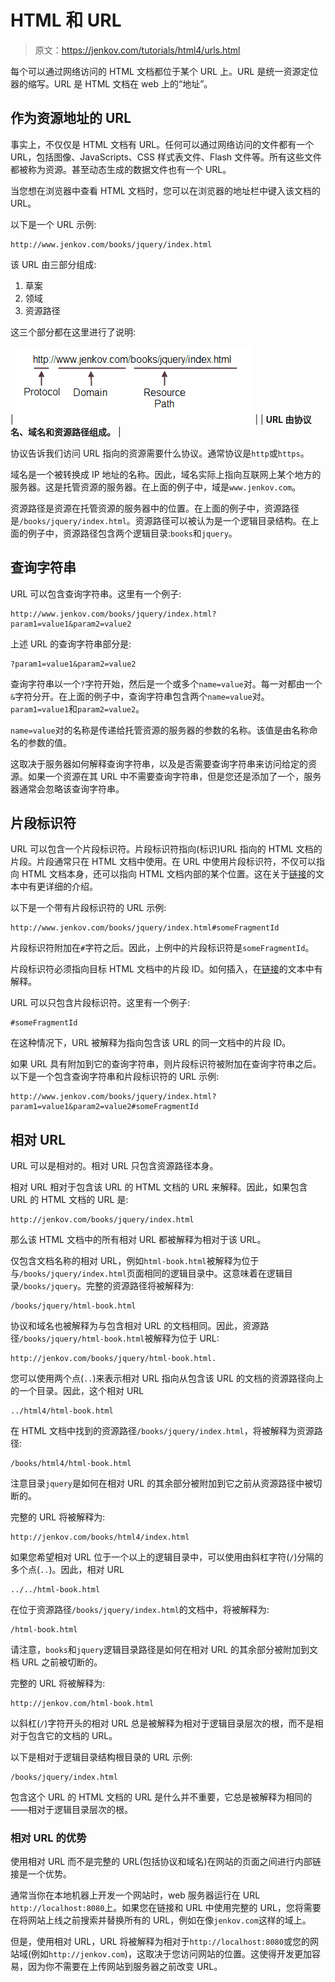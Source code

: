 # HTML 和 URL

> 原文：<https://jenkov.com/tutorials/html4/urls.html>

每个可以通过网络访问的 HTML 文档都位于某个 URL 上。URL 是统一资源定位器的缩写。URL 是 HTML 文档在 web 上的“地址”。

## 作为资源地址的 URL

事实上，不仅仅是 HTML 文档有 URL。任何可以通过网络访问的文件都有一个 URL，包括图像、JavaScripts、CSS 样式表文件、Flash 文件等。所有这些文件都被称为资源。甚至动态生成的数据文件也有一个 URL。

当您想在浏览器中查看 HTML 文档时，您可以在浏览器的地址栏中键入该文档的 URL。

以下是一个 URL 示例:

```
http://www.jenkov.com/books/jquery/index.html

```

该 URL 由三部分组成:

1.  草案
2.  领域
3.  资源路径

这三个部分都在这里进行了说明:

| ![A URL consists of a protocol name, domain name, and resource path.](img/8eeb9dbcd02d7e572cfa60f3f855fc6b.png) |
| **URL 由协议名、域名和资源路径组成。** |

协议告诉我们访问 URL 指向的资源需要什么协议。通常协议是`http`或`https`。

域名是一个被转换成 IP 地址的名称。因此，域名实际上指向互联网上某个地方的服务器。这是托管资源的服务器。在上面的例子中，域是`www.jenkov.com`。

资源路径是资源在托管资源的服务器中的位置。在上面的例子中，资源路径是`/books/jquery/index.html`。资源路径可以被认为是一个逻辑目录结构。在上面的例子中，资源路径包含两个逻辑目录:`books`和`jquery`。

## 查询字符串

URL 可以包含查询字符串。这里有一个例子:

```
http://www.jenkov.com/books/jquery/index.html?param1=value1&param2=value2

```

上述 URL 的查询字符串部分是:

```
?param1=value1&param2=value2

```

查询字符串以一个`?`字符开始，然后是一个或多个`name=value`对。每一对都由一个`&`字符分开。在上面的例子中，查询字符串包含两个`name=value`对。`param1=value1`和`param2=value2`。

`name=value`对的名称是传递给托管资源的服务器的参数的名称。该值是由名称命名的参数的值。

这取决于服务器如何解释查询字符串，以及是否需要查询字符串来访问给定的资源。如果一个资源在其 URL 中不需要查询字符串，但是您还是添加了一个，服务器通常会忽略该查询字符串。

## 片段标识符

URL 可以包含一个片段标识符。片段标识符指向(标识)URL 指向的 HTML 文档的片段。片段通常只在 HTML 文档中使用。在 URL 中使用片段标识符，不仅可以指向 HTML 文档本身，还可以指向 HTML 文档内部的某个位置。这在关于[链接](links.html)的文本中有更详细的介绍。

以下是一个带有片段标识符的 URL 示例:

```
http://www.jenkov.com/books/jquery/index.html#someFragmentId

```

片段标识符附加在`#`字符之后。因此，上例中的片段标识符是`someFragmentId`。

片段标识符必须指向目标 HTML 文档中的片段 ID。如何插入，在[链接](links.html)的文本中有解释。

URL 可以只包含片段标识符。这里有一个例子:

```
#someFragmentId

```

在这种情况下，URL 被解释为指向包含该 URL 的同一文档中的片段 ID。

如果 URL 具有附加到它的查询字符串，则片段标识符被附加在查询字符串之后。以下是一个包含查询字符串和片段标识符的 URL 示例:

```
http://www.jenkov.com/books/jquery/index.html?param1=value1&param2=value2#someFragmentId

```

## 相对 URL

URL 可以是相对的。相对 URL 只包含资源路径本身。

相对 URL 相对于包含该 URL 的 HTML 文档的 URL 来解释。因此，如果包含 URL 的 HTML 文档的 URL 是:

```
http://jenkov.com/books/jquery/index.html

```

那么该 HTML 文档中的所有相对 URL 都被解释为相对于该 URL。

仅包含文档名称的相对 URL，例如`html-book.html`被解释为位于与`/books/jquery/index.html`页面相同的逻辑目录中。这意味着在逻辑目录`/books/jquery`。完整的资源路径将被解释为:

```
/books/jquery/html-book.html

```

协议和域名也被解释为与包含相对 URL 的文档相同。因此，资源路径`/books/jquery/html-book.html`被解释为位于 URL:

```
http://jenkov.com/books/jquery/html-book.html.

```

您可以使用两个点(`..`)来表示相对 URL 指向从包含该 URL 的文档的资源路径向上的一个目录。因此，这个相对 URL

```
../html4/html-book.html

```

在 HTML 文档中找到的资源路径`/books/jquery/index.html`，将被解释为资源路径:

```
/books/html4/html-book.html

```

注意目录`jquery`是如何在相对 URL 的其余部分被附加到它之前从资源路径中被切断的。

完整的 URL 将被解释为:

```
http://jenkov.com/books/html4/index.html

```

如果您希望相对 URL 位于一个以上的逻辑目录中，可以使用由斜杠字符(`/`)分隔的多个点(`..`)。因此，相对 URL

```
../../html-book.html

```

在位于资源路径`/books/jquery/index.html`的文档中，将被解释为:

```
/html-book.html

```

请注意，`books`和`jquery`逻辑目录路径是如何在相对 URL 的其余部分被附加到文档 URL 之前被切断的。

完整的 URL 将被解释为:

```
http://jenkov.com/html-book.html

```

以斜杠(`/`)字符开头的相对 URL 总是被解释为相对于逻辑目录层次的根，而不是相对于包含它的文档的 URL。

以下是相对于逻辑目录结构根目录的 URL 示例:

```
/books/jquery/index.html

```

包含这个 URL 的 HTML 文档的 URL 是什么并不重要，它总是被解释为相同的——相对于逻辑目录层次的根。

### 相对 URL 的优势

使用相对 URL 而不是完整的 URL(包括协议和域名)在网站的页面之间进行内部链接是一个优势。

通常当你在本地机器上开发一个网站时，web 服务器运行在 URL `http://localhost:8080`上。如果您在链接和 URL 中使用完整的 URL，您将需要在将网站上线之前搜索并替换所有的 URL，例如在像`jenkov.com`这样的域上。

但是，使用相对 URL，URL 将被解释为相对于`http://localhost:8080`或您的网站域(例如`http://jenkov.com`)，这取决于您访问网站的位置。这使得开发更加容易，因为你不需要在上传网站到服务器之前改变 URL。